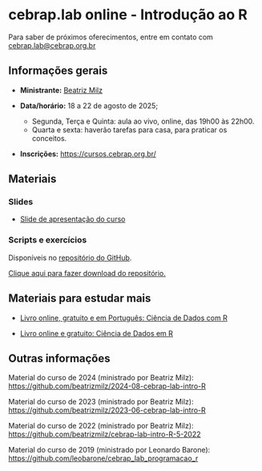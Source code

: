 # cebrap.lab online - Introdução ao R

Para saber de próximos oferecimentos, entre em contato com
<cebrap.lab@cebrap.org.br>

## Informações gerais

- **Ministrante:** [Beatriz Milz](https://beamilz.com/)

- **Data/horário:** 18 a 22 de agosto de 2025;

  - Segunda, Terça e Quinta: aula ao vivo, online, das 19h00 às 22h00.
  - Quarta e sexta: haverão tarefas para casa, para praticar os conceitos.

- **Inscrições:** <https://cursos.cebrap.org.br/>

## Materiais

### Slides

- [Slide de apresentação do
  curso](https://beatrizmilz.github.io/2025-08-cebrap-lab-intro-R/slides/introducao-ao-curso.html#/)


### Scripts e exercícios

Disponíveis no [repositório do GitHub](https://github.com/beatrizmilz/2025-08-cebrap-lab-intro-R). 

[Clique aqui para fazer download do repositório.](https://github.com/beatrizmilz/2025-08-cebrap-lab-intro-R/archive/refs/heads/main.zip)


## Materiais para estudar mais

- [Livro online, gratuito e em Português: Ciência de Dados com
  R](https://cienciadedatos.github.io/pt-r4ds/)

- [Livro online e gratuito: Ciência de Dados em
  R](https://livro.curso-r.com/7-2-dplyr.html)

<!-- - [Slide Curso-R: Introdução ao R](https://curso-r.github.io/main-r4ds-1/slides/02-introducao-ao-r.html#1)  -->
<!-- - [Slide Curso-R: Importação de dados](https://curso-r.github.io/main-r4ds-1/slides/03-importacao.html#1)  -->
<!-- - [Slide Curso-R: Manipulação de dados](https://curso-r.github.io/main-r4ds-1/slides/04-manipulacao.html#1)  -->
<!-- - [Slide Curso-R: Visualizando dados com o pacote ggplot2](https://curso-r.github.io/main-r4ds-1/slides/05-ggplot2.html#1)  -->

## Outras informações

Material do curso de 2024 (ministrado por Beatriz Milz):
<https://github.com/beatrizmilz/2024-08-cebrap-lab-intro-R>

Material do curso de 2023 (ministrado por Beatriz Milz):
<https://github.com/beatrizmilz/2023-06-cebrap-lab-intro-R>

Material do curso de 2022 (ministrado por Beatriz Milz):
<https://github.com/beatrizmilz/cebrap-lab-intro-R-5-2022>

Material do curso de 2019 (ministrado por Leonardo Barone):
<https://github.com/leobarone/cebrap_lab_programacao_r>
